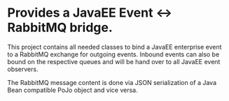 # Provides a JavaEE Event <-> RabbitMQ bridge.

This project contains all needed classes to bind a JavaEE enterprise event to a
RabbitMQ exchange for outgoing events. Inbound events can also be bound on the
respective queues and will be hand over to all JavaEE event observers.

The RabbitMQ message content is done via JSON serialization of a Java Bean 
compatible PoJo object and vice versa.
